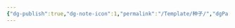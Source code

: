 ```yaml
---
{"dg-publish":true,"dg-note-icon":1,"permalink":"/Template/种子/","dgPassFrontmatter":true,"noteIcon":"1","created":"2023-05-28T15:01:38.725+08:00","updated":"2023-05-28T17:33:28.459+08:00"}
---
```

